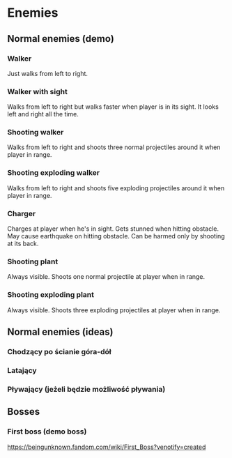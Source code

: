 # Enemies

## Normal enemies (demo)

### Walker

Just walks from left to right.

### Walker with sight

Walks from left to right but walks faster when player is in its sight. It looks left and right all the time.

### Shooting walker

Walks from left to right and shoots three normal projectiles around it when player in range.

### Shooting exploding walker

Walks from left to right and shoots five exploding projectiles around it when player in range.

### Charger

Charges at player when he's in sight. Gets stunned when hitting obstacle. May cause earthquake on hitting obstacle. Can be harmed only by shooting at its back.

### Shooting plant

Always visible. Shoots one normal projectile at player when in range.

### Shooting exploding plant

Always visible. Shoots three exploding projectiles at player when in range.


## Normal enemies (ideas)

### Chodzący po ścianie góra-dół

### Latający

### Pływający (jeżeli będzie możliwość pływania)


## Bosses

### First boss (demo boss)

https://beingunknown.fandom.com/wiki/First_Boss?venotify=created